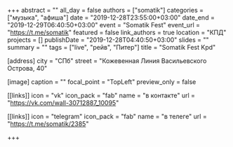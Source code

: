+++
abstract = ""
all_day = false
authors = ["somatik"]
categories = ["музыка", "афиша"]
date = "2019-12-28T23:55:00+03:00"
date_end = "2019-12-29T06:40:50+03:00"
event = "Somatik Fest"
event_url = "https://t.me/somatik"
featured = false
link_authors = true
location = "КПД"
projects = []
publishDate = "2019-12-28T04:40:50+03:00"
slides = ""
summary = ""
tags = ["live", "рейв", "Питер"]
title = "Somatik Fest Kpd"

[address]
  city = "СПб"
  street = "Кожевенная Линия Васильевского Острова, 40"

[image]
  caption = ""
  focal_point = "TopLeft"
  preview_only = false

[[links]]
  icon = "vk"
  icon_pack = "fab"
  name = "в контакте"
  url = "https://vk.com/wall-30712887_10095"

[[links]]
  icon = "telegram"
  icon_pack = "fab"
  name = "в телеге"
  url = "https://t.me/somatik/2385"

+++


